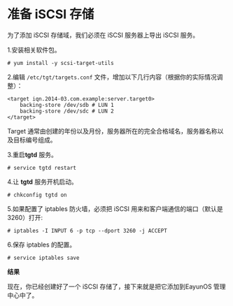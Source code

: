 # 准备 iSCSI 存储

为了添加 iSCSI 存储域，我们必须在 iSCSI 服务器上导出 iSCSI 服务。

1.安装相关软件包。

    # yum install -y scsi-target-utils


2.编辑 `/etc/tgt/targets.conf`
文件，增加以下几行内容（根据你的实际情况调整）：


    <target iqn.2014-03.com.example:server.target0>
        backing-store /dev/sdb # LUN 1
        backing-store /dev/sdc # LUN 2
    </target>



Target
通常由创建的年份以及月份，服务器所在的完全合格域名，服务器名称以及目标编号组成。

3.重启**tgtd** 服务。

    # service tgtd restart


4.让 **tgtd** 服务开机启动。

    # chkconfig tgtd on


5.如果配置了 iptables 防火墙，必须把 iSCSI 用来和客户端通信的端口（默认是
3260）打开:

    # iptables -I INPUT 6 -p tcp --dport 3260 -j ACCEPT


6.保存 iptables 的配置。

    # service iptables save


**结果**

现在，你已经创建好了一个 iSCSI 存储了，接下来就是把它添加到EayunOS
管理中心中了。
